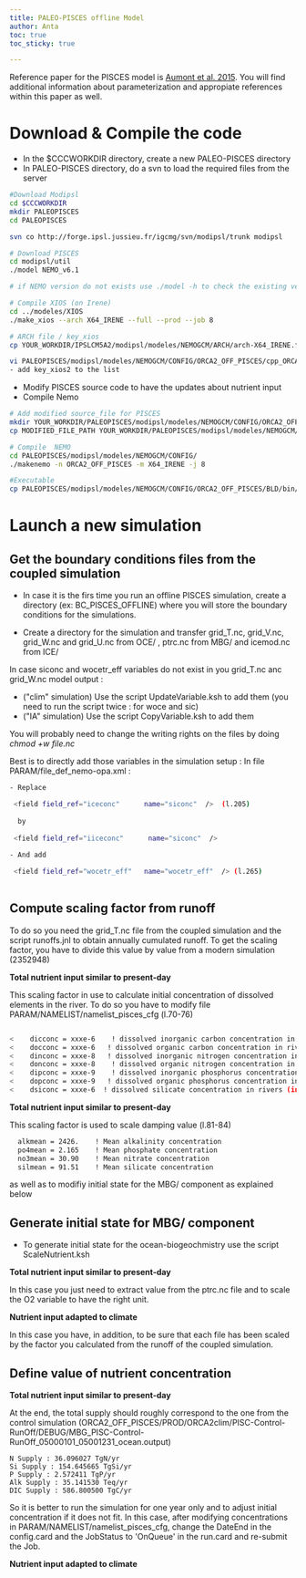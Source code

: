 ```yaml
---
title: PALEO-PISCES offline Model
author: Anta
toc: true
toc_sticky: true

---
```

Reference paper for the PISCES model is [Aumont et al. 2015](https://gmd.copernicus.org/articles/13/3011/2020/gmd-13-3011-2020.html). You will find additional information about parameterization and appropiate references within this paper as well.

# Download & Compile the code

- In the $CCCWORKDIR directory, create a new PALEO-PISCES directory
- In PALEO-PISCES directory, do a svn to load the required files from the server

```bash
#Download Modipsl
cd $CCCWORKDIR
mkdir PALEOPISCES
cd PALEOPISCES

svn co http://forge.ipsl.jussieu.fr/igcmg/svn/modipsl/trunk modipsl

# Download PISCES
cd modipsl/util
./model NEMO_v6.1

# if NEMO version do not exists use ./model -h to check the existing version

# Compile XIOS (on Irene)
cd ../modeles/XIOS
./make_xios --arch X64_IRENE --full --prod --job 8

# ARCH file / key_xios
cp YOUR_WORKDIR/IPSLCM5A2/modipsl/modeles/NEMOGCM/ARCH/arch-X64_IRENE.fcm YOUR_WORKDIR/PALEOPISCES/modipsl/modeles/NEMOGCM/ARCH/.

vi PALEOPISCES/modipsl/modeles/NEMOGCM/CONFIG/ORCA2_OFF_PISCES/cpp_ORCA2_OFF_PISCES.fcm
- add key_xios2 to the list


```

- Modify PISCES source code to have the updates about nutrient input
- Compile Nemo 

```bash
# Add modified source_file for PISCES 
mkdir YOUR_WORKDIR/PALEOPISCES/modipsl/modeles/NEMOGCM/CONFIG/ORCA2_OFF_PISCES/MY_SRC
cp MODIFIED_FILE_PATH YOUR_WORKDIR/PALEOPISCES/modipsl/modeles/NEMOGCM/CONFIG/ORCA2_OFF_PISCES/MY_SRC/.

# Compile  NEMO
cd PALEOPISCES/modipsl/modeles/NEMOGCM/CONFIG/
./makenemo -n ORCA2_OFF_PISCES -m X64_IRENE -j 8

#Executable
cp PALEOPISCES/modipsl/modeles/NEMOGCM/CONFIG/ORCA2_OFF_PISCES/BLD/bin/nemo.exe   PI-SCES/modipsl/bin/orca2offpisces.exe

```

# Launch a new simulation

## Get the boundary conditions files from the coupled simulation

- In case it is the firs time you run an offline PISCES simulation, create a directory (ex: BC_PISCES_OFFLINE) where you will store the boundary conditions for the simulations. 
 
- Create a directory for the simulation and transfer grid_T.nc, grid_V.nc, grid_W.nc and grid_U.nc from OCE/ , ptrc.nc from MBG/ and icemod.nc from ICE/

In case siconc and wocetr_eff variables do not exist in you grid_T.nc anc grid_W.nc model output :

- ("clim" simulation) Use the script UpdateVariable.ksh to add them (you need to run the script twice : for woce and sic)
- ("IA" simulation) Use the script CopyVariable.ksh to add them 

You will probably need to change the writing rights on the files by doing _chmod +w file.nc_

Best is to directly add those variables in the simulation setup :
In file PARAM/file_def_nemo-opa.xml : 
 
```bash
- Replace 

 <field field_ref="iceconc"      name="siconc"  />  (l.205)
 
  by 
  
 <field field_ref="iiceconc"      name="siconc"  />
 
- And add 

 <field field_ref="wocetr_eff"   name="wocetr_eff"  /> (l.265)
 
```
## Compute scaling factor from runoff

To do so you need the grid_T.nc file from the coupled simulation and the script runoffs.jnl to obtain annually cumulated runoff.
To get the scaling factor, you have to divide this value by value from a modern simulation (2352948)

__Total nutrient input similar to present-day__

This scaling factor in use to calculate initial concentration of dissolved elements in the river. To do so you have to modify file PARAM/NAMELIST/namelist_pisces_cfg (l.70-76)

```bash

<    dicconc = xxxe-6    ! dissolved inorganic carbon concentration in rivers (in Mmol/m3)
<    docconc = xxxe-6   ! dissolved organic carbon concentration in rivers (in Mmol/m3)
<    dinconc = xxxe-8   ! dissolved inorganic nitrogen concentration in rivers (in Mmol/m3)
<    donconc = xxxe-8    ! dissolved organic nitrogen concentration in rivers (in Mmol/m3)
<    dipconc = xxxe-9    ! dissolved inorganic phosphorus concentration in rivers (in Mmol/m3)
<    dopconc = xxxe-9   ! dissolved organic phosphorus concentration in rivers (in Mmol/m3)
<    dsiconc = xxxe-6  ! dissolved silicate concentration in rivers (in Mmol/m3)

```

__Total nutrient input similar to present-day__

This scaling factor is used to scale damping value (l.81-84)

```bash
  alkmean = 2426.    ! Mean alkalinity concentration
  po4mean = 2.165    ! Mean phosphate concentration
  no3mean = 30.90    ! Mean nitrate concentration
  silmean = 91.51    ! Mean silicate concentration
```


as well as to modifiy initial state for the MBG/ component as explained below


## Generate initial state for MBG/ component

- To generate initial state for the ocean-biogeochmistry use the script ScaleNutrient.ksh 

__Total nutrient input similar to present-day__

In this case you just need to extract value from the ptrc.nc file and to scale the O2 variable to have the right unit.

__Nutrient input adapted to climate__

In this case you have, in addition, to be sure that each file has been scaled by the factor you calculated from the runoff of the coupled simulation. 

## Define value of nutrient concentration

__Total nutrient input similar to present-day__

At the end, the total supply should roughly correspond to the one from the control simulation (ORCA2_OFF_PISCES/PROD/ORCA2clim/PISC-Control-RunOff/DEBUG/MBG_PISC-Control-RunOff_05000101_05001231_ocean.output)

```
N Supply : 36.096027 TgN/yr
Si Supply : 154.645665 TgSi/yr
P Supply : 2.572411 TgP/yr
Alk Supply : 35.141530 Teq/yr
DIC Supply : 586.800500 TgC/yr
```

So it is better to run the simulation for one year only and to adjust initial concentration if it does not fit. In this case, after modifying concentrations in PARAM/NAMELIST/namelist_pisces_cfg, change the DateEnd in the config.card and the JobStatus to 'OnQueue' in the run.card and re-submit the Job.

__Nutrient input adapted to climate__
